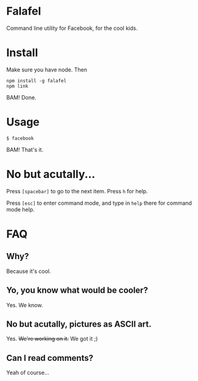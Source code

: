 Falafel
============

Command line utility for Facebook, for the cool kids.

# Install

Make sure you have node. Then

    npm install -g falafel
    npm link

BAM! Done.

# Usage

    $ facebook

BAM! That's it.

# No but acutally...

Press `[spacebar]` to go to the next item. Press `h` for help. 

Press `[esc]` to enter command mode, and type in `help` there for command mode help.

# FAQ

## Why? 

Because it's cool.

## Yo, you know what would be cooler? 

Yes. We know.

## No but acutally, pictures as ASCII art.

Yes. ~~We're working on it.~~ We got it ;)

## Can I read comments?

Yeah of course...